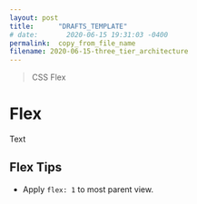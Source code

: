 ```yaml
---
layout: post
title:      "DRAFTS_TEMPLATE"
# date:       2020-06-15 19:31:03 -0400
permalink:  copy_from_file_name
filename: 2020-06-15-three_tier_architecture
---
```


> CSS Flex

# Flex

Text


## Flex Tips

- Apply `flex: 1` to most parent view. 